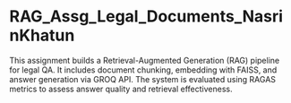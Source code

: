 # RAG_Assg_Legal_Documents_NasrinKhatun
This assignment builds a Retrieval-Augmented Generation (RAG) pipeline for legal QA. It includes document chunking, embedding with FAISS, and answer generation via GROQ API. The system is evaluated using RAGAS metrics to assess answer quality and retrieval effectiveness.

